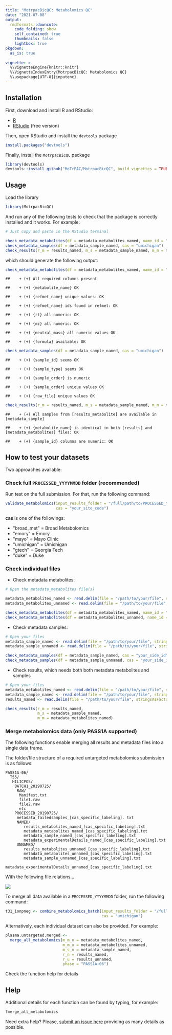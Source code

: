 ```yaml
---
title: "MotrpacBicQC: Metabolomics QC"
date: "2021-07-08"
output:
  rmdformats::downcute:
    code_folding: show
    self_contained: true
    thumbnails: false
    lightbox: true
pkgdown:
  as_is: true
  
vignette: >
  %\VignetteEngine{knitr::knitr}
  %\VignetteIndexEntry{MotrpacBicQC: Metabolomics QC}
  %\usepackage[UTF-8]{inputenc}  
---
```


## Installation

First, download and install R and RStudio:

- [R](https://mirror.las.iastate.edu/CRAN/) 
- [RStudio](https://rstudio.com/products/rstudio/download/) (free version)

Then, open RStudio and install the `devtools` package


```r
install.packages("devtools")
```

Finally, install the `MotrpacBicQC` package


```r
library(devtools)
devtools::install_github("MoTrPAC/MotrpacBicQC", build_vignettes = TRUE)
```


## Usage

Load the library


```r
library(MotrpacBicQC)
```

And run any of the following tests to check that the package 
is correctly installed and it works. For example:


```r
# Just copy and paste in the RStudio terminal

check_metadata_metabolites(df = metadata_metabolites_named, name_id = "named")
check_metadata_samples(df = metadata_sample_named, cas = "umichigan")
check_results(r_m = results_named, m_s = metadata_sample_named, m_m = metadata_metabolites_named)
```

which should generate the following output:


```r
check_metadata_metabolites(df = metadata_metabolites_named, name_id = "named")
```

```
##    + (+) All required columns present
```

```
##    + (+) {metabolite_name} OK
```

```
##    + (+) {refmet_name} unique values: OK
```

```
##    + (+) {refmet_name} ids found in refmet: OK
```

```
##    + (+) {rt} all numeric: OK
```

```
##    + (+) {mz} all numeric: OK
```

```
##    + (+) {neutral_mass} all numeric values OK
```

```
##    + (+) {formula} available: OK
```

```r
check_metadata_samples(df = metadata_sample_named, cas = "umichigan")
```

```
##    + (+) {sample_id} seems OK
```

```
##    + (+) {sample_type} seems OK
```

```
##    + (+) {sample_order} is numeric
```

```
##    + (+) {sample_order} unique values OK
```

```
##    + (+) {raw_file} unique values OK
```

```r
check_results(r_m = results_named, m_s = metadata_sample_named, m_m = metadata_metabolites_named)
```

```
##    + (+) All samples from [results_metabolite] are available in [metadata_sample]
```

```
##    + (+) {metabolite_name} is identical in both [results] and [metadata_metabolites] files: OK
```

```
##    + (+) {sample_id} columns are numeric: OK
```

## How to test your datasets

Two approaches available:

### Check full `PROCESSED_YYYYMMDD` folder (recommended)

Run test on the full submission. For that, run the following command:


```r
validate_metabolomics(input_results_folder = "/full/path/to/PROCESSED_YYYYMMDD", 
                      cas = "your_site_code")
```

**cas** is one of the followings:

- "broad_met" = Broad Metabolomics
- "emory"     = Emory
- "mayo"      = Mayo Clinic
- "umichigan" = Umichigan
- "gtech"     = Georgia Tech
- "duke"      = Duke

### Check individual files

- Check metadata metabolites:


```r
# Open the metadata_metabolites file(s)

metadata_metabolites_named <- read.delim(file = "/path/to/your/file", stringsAsFactors = FALSE)
metadata_metabolites_unnamed <- read.delim(file = "/path/to/your/file", stringsAsFactors = FALSE)

check_metadata_metabolites(df = metadata_metabolites_named, name_id = "named")
check_metadata_metabolites(df = metadata_metabolites_unnamed, name_id = "unnamed")
```

- Check metadata samples:


```r
# Open your files
metadata_sample_named <- read.delim(file = "/path/to/your/file", stringsAsFactors = FALSE)
metadata_sample_unnamed <- read.delim(file = "/path/to/your/file", stringsAsFactors = FALSE)

check_metadata_samples(df = metadata_sample_named, cas = "your_side_id")
check_metadata_samples(df = metadata_sample_unnamed, cas = "your_side_id")
```

- Check results, which needs both both metadata metabolites and samples


```r
# Open your files
metadata_metabolites_named <- read.delim(file = "/path/to/your/file", stringsAsFactors = FALSE)
metadata_sample_named <- read.delim(file = "/path/to/your/file", stringsAsFactors = FALSE)
results_named <- read.delim(file = "/path/to/your/file", stringsAsFactors = FALSE)

check_results(r_m = results_named, 
              m_s = metadata_sample_named, 
              m_m = metadata_metabolites_named)
```

### Merge metabolomics data (only PASS1A supported)

The following functions enable merging all results and metadata files into a 
single data frame. 

The folder/file structure of a required untargeted metabolomics submission is as follows:

```
PASS1A-06/
  T55/
   HILICPOS/ 
    BATCH1_20190725/ 
     RAW/
      Manifest.txt
      file1.raw
      file2.raw
      etc
    PROCESSED_20190725/
     metadata_failedsamples_[cas_specific_labeling]. txt
     NAMED/
        results_metabolites_named_[cas_specific_labeling].txt 
        metadata_metabolites_named_[cas_specific_labeling].txt
        metadata_sample_named_[cas_specific_labeling].txt
        metadata_experimentalDetails_named_[cas_specific_labeling].txt
     UNNAMED/
        results_metabolites_unnamed_[cas_specific_labeling].txt
        metadata_metabolites_unnamed_[cas_specific_labeling].txt
        metadata_sample_unnamed_[cas_specific_labeling].txt
        metadata_experimentalDetails_unnamed_[cas_specific_labeling].txt
```

With the following file relations...

![](BIC_Metabolomics_DataProcessing_Summary_20200303.png)

To merge all data available in a `PROCESSED_YYYYMMDD` folder, run the following command:


```r
t31_ionpneg <- combine_metabolomics_batch(input_results_folder = "/full/path/to/PROCESSED_YYYYMMDD/", 
                                          cas = "umichigan")
```

Alternatively, each individual dataset can also be provided. For example:


```r
plasma.untargeted.merged <- 
  merge_all_metabolomics(m_m_n = metadata_metabolites_named,
                         m_m_u = metadata_metabolites_unnamed,
                         m_s_n = metadata_sample_named,
                         r_n = results_named,
                         r_u = results_unnamed,
                         phase = "PASS1A-06")
```

Check the function help for details

## Help

Additional details for each function can be found by typing, for example:


```r
?merge_all_metabolomics
```

Need extra help? Please, [submit an issue here](https://github.com/MoTrPAC/MotrpacBicQC/issues) 
providing as many details as possible.

